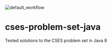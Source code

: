 ![default_workflow](https://github.com/seahrh/cses-problem-set-java/workflows/default_workflow/badge.svg?branch=main)

cses-problem-set-java
=========================

Tested solutions to the CSES problem set in Java 8
